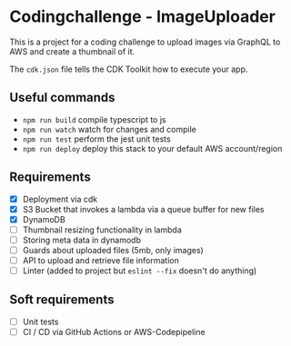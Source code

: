 # Codingchallenge - ImageUploader

This is a project for a coding challenge to upload images via GraphQL to AWS and create a thumbnail of it.

The `cdk.json` file tells the CDK Toolkit how to execute your app.

## Useful commands

* `npm run build`   compile typescript to js
* `npm run watch`   watch for changes and compile
* `npm run test`    perform the jest unit tests
* `npm run deploy`  deploy this stack to your default AWS account/region

## Requirements

- [x] Deployment via cdk
- [x] S3 Bucket that invokes a lambda via a queue buffer for new files
- [x] DynamoDB
- [ ] Thumbnail resizing functionality in lambda
- [ ] Storing meta data in dynamodb
- [ ] Guards about uploaded files (5mb, only images)
- [ ] API to upload and retrieve file information
- [ ] Linter (added to project but `eslint --fix` doesn't do anything)

## Soft requirements

- [ ] Unit tests
- [ ] CI / CD via GitHub Actions or AWS-Codepipeline
